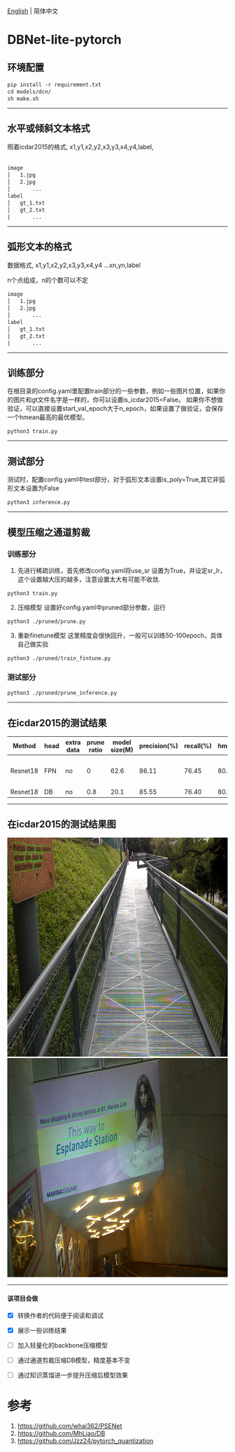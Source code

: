 [English](README_en.md) | 简体中文

# DBNet-lite-pytorch

## 环境配置

```
pip install -r requirement.txt
cd models/dcn/
sh make.sh
```

***

## 水平或倾斜文本格式

照着icdar2015的格式, x1,y1,x2,y2,x3,y3,x4,y4,label,
```

image
│   1.jpg
│   2.jpg   
│		...
label
│   gt_1.txt
│   gt_2.txt
|		...
```
***

## 弧形文本的格式

数据格式, x1,y1,x2,y2,x3,y3,x4,y4 ...xn,yn,label 

n个点组成，n的个数可以不定

```
image
│   1.jpg
│   2.jpg   
│		...
label
│   gt_1.txt
│   gt_2.txt
|		...
```

***


## 训练部分 

在根目录的config.yaml里配置train部分的一些参数，例如一些图片位置，如果你的图片和gt文件名字是一样的，你可以设置is_icdar2015=False。
如果你不想做验证，可以直接设置start_val_epoch大于n_epoch，如果设置了做验证，会保存一个hmean最高的最优模型。

```
python3 train.py 
```
***


## 测试部分

测试时，配置config.yaml中test部分，对于弧形文本设置is_poly=True,其它非弧形文本设置为False

```
python3 inference.py
```
***
## 模型压缩之通道剪裁

### 训练部分
1. 先进行稀疏训练，首先修改config.yaml将use_sr 设置为True，并设定sr_lr，这个设置越大压的越多，注意设置太大有可能不收敛.

```
python3 train.py 
```
2. 压缩模型
设置好config.yaml中pruned部分参数，运行
```
python3 ./pruned/prune.py
```
3. 重新finetune模型
这里精度会很快回升，一般可以训练50-100epoch，具体自己做实验
```
python3 ./pruned/train_fintune.py
```

### 测试部分

```
python3 ./pruned/prune_inference.py
```

***


## 在icdar2015的测试结果

|Method| head|extra data|prune ratio|model size(M)|precision(%)| recall(%)  |   hmean(%)|model_file|
| - | - | - | - | - | - |- | - |- |
| Resnet18|FPN|no|0|62.6|86.11|   76.45|  80.99|[baiduyun](https://pan.baidu.com/s/1wmbGMoluWlZ97LCqOnwjOg) (extract code: p0bk)|
| Resnet18|DB|no|0.8|20.1|85.55|   76.40|  80.72||
***
## 在icdar2015的测试结果图
<img src="./show/1.jpg" width=800 height=500 />     
<img src="./show/2.jpg" width=800 height=500 />

***

#### 该项目会做
- [x] 转换作者的代码便于阅读和调试
- [x] 展示一些训练结果
- [ ] 加入轻量化的backbone压缩模型
- [ ] 通过通道剪裁压缩DB模型，精度基本不变
- [ ] 通过知识蒸馏进一步提升压缩后模型效果




# 参考

 1. https://github.com/whai362/PSENet
 2. https://github.com/MhLiao/DB
 3. https://github.com/Jzz24/pytorch_quantization



